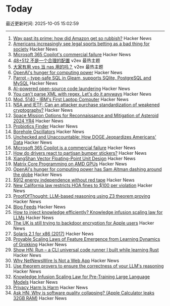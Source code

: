 # Today

最近更新时间: 2025-10-05 15:02:59

--- 
1. [Way past its prime: how did Amazon get so rubbish?](https://www.theguardian.com/technology/2025/oct/05/way-past-its-prime-how-did-amazon-get-so-rubbish) Hacker News
2. [Americans increasingly see legal sports betting as a bad thing for society](https://www.pewresearch.org/short-reads/2025/10/02/americans-increasingly-see-legal-sports-betting-as-a-bad-thing-for-society-and-sports/) Hacker News
3. [Microsoft 365 Copilot's commercial failure](https://www.perspectives.plus/p/microsoft-365-copilot-commercial-failure) Hacker News
4. [48+512 不是一个合理的配置](https://www.v2ex.com/t/1163378) v2ex 最热主题
5. [大家有用 vps 当 nas 用的吗？](https://www.v2ex.com/t/1163377) v2ex 最热主题
6. [OpenAI's hunger for computing power](https://www.wsj.com/tech/ai/openai-sam-altman-asia-middle-east-7b660809) Hacker News
7. [Parrot – type-safe SQL in Gleam, supports SQlite, PostgreSQL and MySQL](https://github.com/daniellionel01/parrot) Hacker News
8. [AI-powered open-source code laundering](https://github.com/SudoMaker/rEFui/blob/main/HALL_OF_SHAME.md) Hacker News
9. [You can't parse XML with regex. Let's do it anyways](https://sdomi.pl/weblog/26-nobody-here-is-free-of-sin/) Hacker News
10. [Mod. 5140 - IBM's First Laptop Computer](https://richardsapperdesign.com/products/mod-5140/) Hacker News
11. [NSA and IETF: Can an attacker purchase standardization of weakened cryptography?](https://blog.cr.yp.to/20251004-weakened.html) Hacker News
12. [Space Mission Options for Reconnaissance and Mitigation of Asteroid 2024 YR4](https://arxiv.org/abs/2509.12351) Hacker News
13. [Probiotics Finder](https://www.probioticfinder.org/) Hacker News
14. [Borehole Oscillators](https://www.gregegan.net/SCIENCE/Borehole/Borehole.html) Hacker News
15. [Unchecked and Unaccountable: How DOGE Jeopardizes Americans' Data](https://www.hsgac.senate.gov/media/dems/peters-report-finds-that-doge-continues-to-operate-unchecked-likely-violating-federal-privacy-and-security-laws-and-putting-the-safety-of-americans-personal-information-in-danger/) Hacker News
16. [Microsoft 365 Copilot is a commercial failure](https://www.perspectives.plus/p/microsoft-365-copilot-commercial-failure) Hacker News
17. [How do drivers react to partisan bumper stickers?](https://www.frontiersin.org/articles/10.3389/fpos.2025.1617785) Hacker News
18. [XiangShan Vector Floating-Point Unit Design](https://docs.xiangshan.cc/projects/design/en/latest/backend/VFPU/) Hacker News
19. [Matrix Core Programming on AMD GPUs](https://salykova.github.io/matrix-cores-cdna) Hacker News
20. [OpenAI's hunger for computing power has Sam Altman dashing around the globe](https://www.wsj.com/tech/ai/openai-sam-altman-asia-middle-east-7b660809) Hacker News
21. [$912 energy independence without red tape](https://sunboxlabs.com/) Hacker News
22. [New California law restricts HOA fines to $100 per violation](https://calmatters.org/politics/2025/10/california-hoas-fines-capped/) Hacker News
23. [ProofOfThought: LLM-based reasoning using Z3 theorem proving](https://github.com/DebarghaG/proofofthought) Hacker News
24. [Blog Feeds](https://blogfeeds.net) Hacker News
25. [How to inject knowledge efficiently? Knowledge infusion scaling law for LLMs](https://arxiv.org/abs/2509.19371) Hacker News
26. [The UK is still trying to backdoor encryption for Apple users](https://www.eff.org/deeplinks/2025/10/uk-still-trying-backdoor-encryption-apple-users) Hacker News
27. [Solaris 2.1 for x86 (2017)](https://www.os2museum.com/wp/pc-unix-history/solaris-2-1-for-x86/) Hacker News
28. [Provable Scaling Laws of Feature Emergence from Learning Dynamics of Grokking](https://arxiv.org/abs/2509.21519) Hacker News
29. [Show HN: Run – a CLI universal code runner I built while learning Rust](https://github.com/Esubaalew/run) Hacker News
30. [Why NetNewsWire Is Not a Web App](https://inessential.com/2025/10/04/why-netnewswire-is-not-web-app.html) Hacker News
31. [Use theorem provers to ensure the correctness of your LLM's reasoning](https://github.com/DebarghaG/proofofthought) Hacker News
32. [Knowledge Infusion Scaling Law for Pre-Training Large Language Models](https://arxiv.org/abs/2509.19371) Hacker News
33. [Privacy Harm Is Harm](https://www.eff.org/deeplinks/2025/10/privacy-harm-harm) Hacker News
34. [Ask HN: Why is software quality collapsing? (Apple Calculator leaks 32GB RAM)](https://news.ycombinator.com/item?id=45474346) Hacker News
